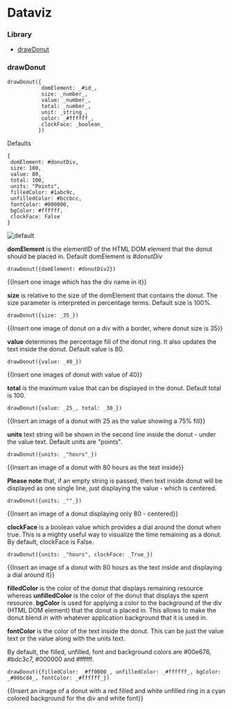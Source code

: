 # Dataviz
### Library

- [drawDonut](https://github.com/Infratab/dataviz/blob/master/README.md#drawdonut)
 

### drawDonut

```
drawDonut({
           domElement: _#id_,
           size: _number_,
           value: _number_,
           total: _number_,
           unit: _string_,
           color: _#ffffff_,
           clockFace: _boolean_
          })
```

Defaults
```
{
 domElement: #donutDiv,
 size: 100,
 value: 80,
 total: 100,
 units: "Points",
 filledColor: #1abc9c,
 unfilledColor: #bccbcc,
 fontColor: #000000,
 bgColor: #ffffff,
 clockFace: False
} 
```

![default](https://cloud.githubusercontent.com/assets/13765124/13426786/ccdafbe2-dfd5-11e5-8b88-2c9a88bb58c2.png)


**domElement** is the elementID of the HTML DOM element that the donut should be placed in. Default domElement is _#donutDiv_

```drawDonut({domElement: #donutDiv2})```

{{Insert one image which has the div name in it}}

**size** is relative to the size of the domElement that contains the donut. The size parameter is interpreted in percentage terms. Default size is 100%.

```drawDonut({size: _35_})```

{{Insert one image of donut on a div with a border, where donut size is 35}}

**value** determines the percentage fill of the donut ring. It also updates the text inside the donut. Default value is 80.

```drawDonut({value: _40_})```
  
{{Insert one images of donut with value of 40}}

**total** is the maximum value that can be displayed in the donut. Default total is 100.

```drawDonut({value: _25_, total: _30_})```

{{Insert an image of a donut with 25 as the value showing a 75% fill}}

**units** text string will be shown in the second line inside the donut - under the value text. Default units are "points".

```drawDonut({units: _"hours"_})```

{{Insert an image of a donut with 80 hours as the text inside}}

**Please note** that, if an empty string is passed, then text inside donut will be displayed as one single line, just displaying the value - which is centered.

```drawDonut({units: _""_})```

{{Insert an image of a donut displaying only 80 - centered}}

**clockFace** is a boolean value which provides a dial around the donut when true. This is a mighty useful way to visualize the time remaining as a donut. By default, clockFace is False.

```drawDonut({units: _"hours", clockFace: _True_})```

{{Insert an image of a donut with 80 hours as the text inside and displaying a dial around it}}

**filledColor** is the color of the donut that displays remaining resource whereas **unfilledColor** is the color of the donut that displays the spent resource. **bgColor** is used for applying a color to the background of the div (HTML DOM element) that the donut is placed in. This allows to make the donut blend in with whatever application background that it is used in.

**fontColor** is the color of the text inside the donut. This can be just the value text or the value along with the units text.

By default, the filled, unfilled, font and background colors are #00e676, #bdc3c7, #000000 and #ffffff.

```drawDonut({filledColor: _#ff0000_, unfilledColor: _#ffffff_, bgColor: _#00bcd4_, fontColor: _#ffffff_})```

{{Insert an image of a donut with a red filled and white unfilled ring in a cyan colored background for the div and white font}}

